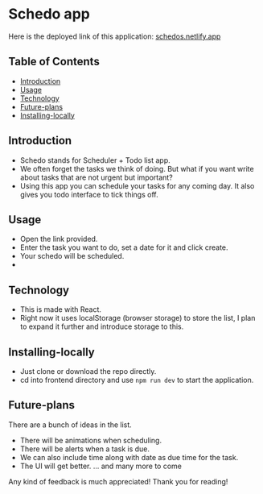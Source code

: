 # Schedo app

Here is the deployed link of this application: [schedos.netlify.app](https://schedos.netlify.app/)

## Table of Contents

- [Introduction](#introduction)
- [Usage](#usage)
- [Technology](#technology)
- [Future-plans](#future-plans)
- [Installing-locally](#installing-locally)

## Introduction

- Schedo stands for Scheduler + Todo list app.
- We often forget the tasks we think of doing. But what if you want write about tasks that are not urgent but important?
- Using this app you can schedule your tasks for any coming day. It also gives you todo interface to tick things off.

## Usage

- Open the link provided.
- Enter the task you want to do, set a date for it and click create.
- Your schedo will be scheduled.
-

## Technology

- This is made with React.
- Right now it uses localStorage (browser storage) to store the list, I plan to expand it further and introduce storage to this.

## Installing-locally

- Just clone or download the repo directly.
- cd into frontend directory and use `npm run dev` to start the application.

## Future-plans

There are a bunch of ideas in the list.

- There will be animations when scheduling.
- There will be alerts when a task is due.
- We can also include time along with date as due time for the task.
- The UI will get better.
  ... and many more to come

Any kind of feedback is much appreciated!
Thank you for reading!
